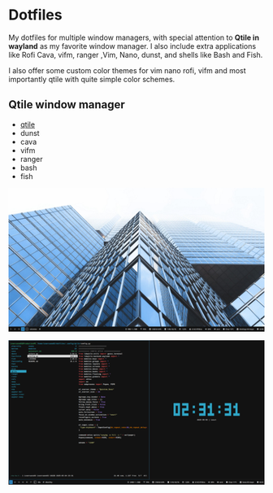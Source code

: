 # Dotfiles

My dotfiles for multiple window managers, with special attention to **Qtile in wayland** as my favorite window manager. I also include extra applications like Rofi Cava, vifm, ranger ,Vim, Nano, dunst, and shells like Bash and Fish.

I also offer some custom color themes for vim nano rofi, vifm and most importantly qtile with quite simple color schemes.
## Qtile window manager

- [qtile](/.config/README.md)
- dunst
- cava
- vifm
- ranger
- bash
- fish

![desktop](/images/1746388805.png)

![desktop](/images/1746405091.png)
